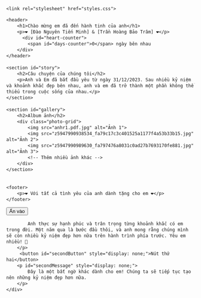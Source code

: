 
<html lang="vi">
<head>
    <meta charset="UTF-8">
    <meta name="viewport" content="width=device-width, initial-scale=1.0">
    
    <link rel="stylesheet" href="styles.css">
</head>
<body>
   
    <header>
        <h1>Chào mừng em đã đến hành tinh của anh</h1>
        <p>❤️ [Đào Nguyên Tiến Minh] & [Trần Hoàng Bảo Trâm] ❤️</p>
          <div id="heart-counter">
            <span id="days-counter">0</span> ngày bên nhau
        </div>
    </header>

    <section id="story">
        <h2>Câu chuyện của chúng tôi</h2>
        <p>Anh và Em đã bắt đầu yêu từ ngày 31/12/2023. Sau nhiều kỷ niệm và khoảnh khắc đẹp bên nhau, anh và em đã trở thành một phần không thể thiếu trong cuộc sống của nhau.</p>
    </section>

    <section id="gallery">
        <h2>Album ảnh</h2>
        <div class="photo-grid">
            <img src="anhr1.pdf.jpg" alt="Ảnh 1">
            <img src="z5947990938534_fa79c17c3c401525a1177f4a53b33b15.jpg" alt="Ảnh 2">
            <img src="z5947990989630_fa797476a8031c0ad27b7693170fe881.jpg" alt="Ảnh 3">
            <!-- Thêm nhiều ảnh khác -->
        </div>
    </section>


    <footer>
        <p>❤️ Với tất cả tình yêu của anh dành tặng cho em ❤️</p>
    </footer>
    
<div class="container">
        <button id="revealButton">Ấn vào</button>
        <p id="message" style="display: none;">
            Hôm nay là ngày tròn một năm bên nhau rồi . Nhớ lại những ngày đầu bỡ ngỡ, anh chẳng nghĩ rằng anh sẽ đồng hành với em suốt chặng đường này. Cảm ơn em vì đã ở bên anh, cùng chia sẻ mọi niềm vui, nỗi buồn, và cả những thử thách nhỏ to.

            Anh thực sự hạnh phúc và trân trọng từng khoảnh khắc có em trong đời. Một năm qua là bước đầu thôi, và anh mong rằng chúng mình sẽ còn nhiều kỷ niệm đẹp hơn nữa trên hành trình phía trước. Yêu em nhiều! 💖
        </p>
         <button id="secondButton" style="display: none;">Nút thứ hai</button>
        <p id="secondMessage" style="display: none;">
            Đây là một bất ngờ khác dành cho em! Chúng ta sẽ tiếp tục tạo nên những kỷ niệm đẹp hơn nữa.
        </p>
    </div>


 
    
<script src="scripts.js"></script>

</body>

</html>
